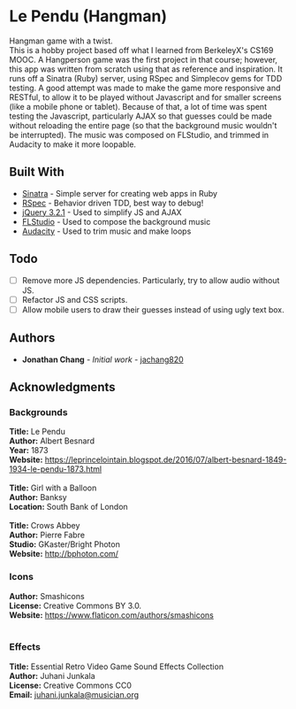 # Le Pendu (Hangman)

Hangman game with a twist. <br />
This is a hobby project based off what I learned from BerkeleyX's CS169 MOOC. A Hangperson game was the first project in that course; however, this app was written from scratch using that as reference and inspiration. It runs off a Sinatra (Ruby) server, using RSpec and Simplecov gems for TDD testing. A good attempt was made to make the game more responsive and RESTful, to allow it to be played without Javascript and for smaller screens (like a mobile phone or tablet). Because of that, a lot of time was spent testing the Javascript, particularly AJAX so that guesses could be made without reloading the entire page (so that the background music wouldn't be interrupted). The music was composed on FLStudio, and trimmed in Audacity to make it more loopable.

## Built With

* [Sinatra](http://www.sinatrarb.com/documentation.html) - Simple server for creating web apps in Ruby
* [RSpec](http://rspec.info/documentation/) - Behavior driven TDD, best way to debug!
* [jQuery 3.2.1](http://api.jquery.com/) - Used to simplify JS and AJAX
* [FLStudio](https://www.image-line.com/flstudio/) - Used to compose the background music
* [Audacity](http://www.audacityteam.org/help/documentation/) - Used to trim music and make loops

## Todo

- [ ] Remove more JS dependencies. Particularly, try to allow audio without JS.
- [ ] Refactor JS and CSS scripts.
- [ ] Allow mobile users to draw their guesses instead of using ugly text box.

## Authors

* **Jonathan Chang** - *Initial work* - [jachang820](https://github.com/jachang820)

## Acknowledgments

### Backgrounds

**Title:** Le Pendu <br />
**Author:** Albert Besnard <br />
**Year:** 1873 <br />
**Website:** https://leprincelointain.blogspot.de/2016/07/albert-besnard-1849-1934-le-pendu-1873.html <br />
 <br />
**Title:** Girl with a Balloon <br />
**Author:** Banksy <br />
**Location:** South Bank of London <br />
 <br />
**Title:** Crows Abbey <br />
**Author:** Pierre Fabre <br />
**Studio:** GKaster/Bright Photon <br />
**Website:** http://bphoton.com/ <br />

### Icons

**Author:** Smashicons <br />
**License:** Creative Commons BY 3.0. <br />
**Website:** https://www.flaticon.com/authors/smashicons <br />
 <br />
### Effects
**Title:** Essential Retro Video Game Sound Effects Collection <br />
**Author:** Juhani Junkala <br />
**License:** Creative Commons CC0 <br />
**Email:** juhani.junkala@musician.org <br />
